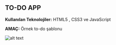 ## TO-DO APP
**Kullanılan Teknolojiler:**
HTML5 , CSS3 ve JavaScript

**AMAÇ:**
Örnek to-do şablonu

![alt text](https://imgur.com/a/n6WO1p4 "To-Do App Şablonu")
